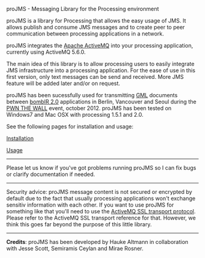 proJMS - Messaging Library for the Processing environment

proJMS is a library for Processing that allows the easy usage of JMS. It allows publish and consume JMS messages and to create peer to peer communication between processing applications in a network.

proJMS integrates the [Apache ActiveMQ](https://activemq.apache.org/) into your processing application, currently using ActiveMQ 5.6.0.

The main idea of this library is to allow processing users to easily integrate JMS infrastructure into a processing application. For the ease of use in this first version, only text messages can be send and received. More JMS feature will be added later and/or on request.

proJMS has been sucessfully used for transmitting [GML](http://www.graffitimarkuplanguage.com/) documents between [bombIR 2.0](http://www.graffitiresearchlab.de/bombir/) applications in Berlin, Vancouver and Seoul during the [PWN THE WALL](http://www.graffitiresearchlab.de/pwn-the-wall-your-piece-on-a-wall-in-another-city-on-another-continent-as-you-draw/) event, october 2012. proJMS has been tested on Windows7 and Mac OSX with processing 1.5.1 and 2.0.

See the following pages for installation and usage:

[Installation](https://github.com/tugelbend/projms/wiki/Installing-proJMS)

[Usage](https://github.com/tugelbend/projms/wiki/Using-proJMS)

***

Please let us know if you've got problems running proJMS so I can fix bugs or clarify documentation if needed.

***

Security advice: proJMS message content is not secured or encrypted by default due to the fact that usually processing applications won't exchange sensitiv information with each other. If you want to use proJMS for something like that you'll need to use the [ActiveMQ SSL transport protocol](https://activemq.apache.org/ssl-transport-reference.html). Please refer to the ActiveMQ SSL transport reference for that. However, we think this goes far beyond the purpose of this little library.

***

**Credits**: proJMS has been developed by Hauke Altmann in collaboration with Jesse Scott, Semiramis Ceylan and Mirae Rosner. 
